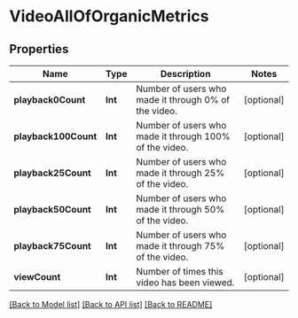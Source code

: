# VideoAllOfOrganicMetrics

## Properties
Name | Type | Description | Notes
------------ | ------------- | ------------- | -------------
**playback0Count** | **Int** | Number of users who made it through 0% of the video. | [optional] 
**playback100Count** | **Int** | Number of users who made it through 100% of the video. | [optional] 
**playback25Count** | **Int** | Number of users who made it through 25% of the video. | [optional] 
**playback50Count** | **Int** | Number of users who made it through 50% of the video. | [optional] 
**playback75Count** | **Int** | Number of users who made it through 75% of the video. | [optional] 
**viewCount** | **Int** | Number of times this video has been viewed. | [optional] 

[[Back to Model list]](../README.md#documentation-for-models) [[Back to API list]](../README.md#documentation-for-api-endpoints) [[Back to README]](../README.md)


